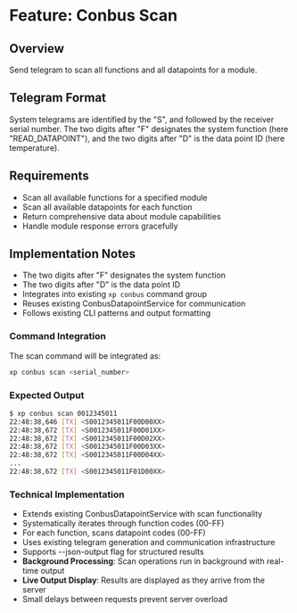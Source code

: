 # Feature: Conbus Scan

## Overview
Send telegram to scan all functions and all datapoints for a module.

## Telegram Format
System telegrams are identified by the "S", and followed by the receiver serial number. The two digits after "F" designates the system function (here "READ_DATAPOINT"), and the two digits after "D" is the data point ID (here temperature).

## Requirements
- Scan all available functions for a specified module
- Scan all available datapoints for each function
- Return comprehensive data about module capabilities
- Handle module response errors gracefully

## Implementation Notes
- The two digits after "F" designates the system function
- The two digits after "D" is the data point ID
- Integrates into existing `xp conbus` command group
- Reuses existing ConbusDatapointService for communication
- Follows existing CLI patterns and output formatting

### Command Integration
The scan command will be integrated as:
```bash
xp conbus scan <serial_number>
```

### Expected Output
```bash
$ xp conbus scan 0012345011
22:48:38,646 [TX] <S0012345011F00D00XX>
22:48:38,672 [TX] <S0012345011F00D01XX>
22:48:38,672 [TX] <S0012345011F00D02XX>
22:48:38,672 [TX] <S0012345011F00D03XX>
22:48:38,672 [TX] <S0012345011F00D04XX>
...
22:48:38,672 [TX] <S0012345011F01D00XX>
```

### Technical Implementation
- Extends existing ConbusDatapointService with scan functionality
- Systematically iterates through function codes (00-FF)
- For each function, scans datapoint codes (00-FF)  
- Uses existing telegram generation and communication infrastructure
- Supports --json-output flag for structured results
- **Background Processing**: Scan operations run in background with real-time output
- **Live Output Display**: Results are displayed as they arrive from the server
- Small delays between requests prevent server overload